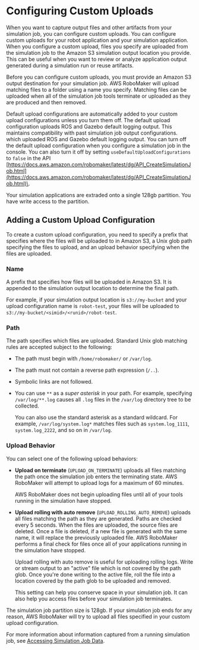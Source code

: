 # Configuring Custom Uploads<a name="simulation-job-custom-upload-configuration"></a>

When you want to capture output files and other artifacts from your simulation job, you can configure custom uploads\. You can configure custom uploads for your robot application and your simulation application\. When you configure a custom upload, files you specify are uploaded from the simulation job to the Amazon S3 simulation output location you provide\. This can be useful when you want to review or analyze application output generated during a simulation run or reuse artifacts\. 

Before you can configure custom uploads, you must provide an Amazon S3 output destination for your simulation job\. AWS RoboMaker will upload matching files to a folder using a name you specify\. Matching files can be uploaded when all of the simulation job tools terminate or uploaded as they are produced and then removed\. 

Default upload configurations are automatically added to your custom upload configurations unless you turn them off\. The default upload configuration uploads ROS and Gazebo default logging output\. This maintains compatibility with past simulation job output configurations\. which uploaded ROS and Gazebo default logging output\. You can turn off the default upload configuration when you configure a simulation job in the console\. You can also turn it off by setting `useDefaultUploadConfigurations` to `false` in the API [https://docs.aws.amazon.com/robomaker/latest/dg/API_CreateSimulationJob.html](https://docs.aws.amazon.com/robomaker/latest/dg/API_CreateSimulationJob.html)\. 

Your simulation applications are extraded onto a single 128gb partition\. You have write access to the partition\. 

## Adding a Custom Upload Configuration<a name="simulation-job-custom-upload-configuration-add"></a>

To create a custom upload configuration, you need to specify a prefix that specifies where the files will be uploaded to in Amazon S3, a Unix glob path specifying the files to upload, and an upload behavior specifying when the files are uploaded\. 

### Name<a name="simulation-job-custom-upload-configuration-add-name"></a>

A prefix that specifies how files will be uploaded in Amazon S3\. It is appended to the simulation output location to determine the final path\. 

 For example, if your simulation output location is `s3://my-bucket` and your upload configuration name is `robot-test`, your files will be uploaded to `s3://my-bucket/<simid>/<runid>/robot-test`\. 

### Path<a name="simulation-job-custom-upload-configuration-add-path"></a>

The path specifies which files are uploaded\. Standard Unix glob matching rules are accepted subject to the following: 
+ The path must begin with `/home/robomaker/` or `/var/log`\. 
+ The path must not contain a reverse path expression \(`/..`\)\. 
+ Symbolic links are not followed\.
+ You can use `**` as a *super asterisk* in your path\. For example, specifying `/var/log/**.log` causes all `.log` files in the `/var/log` directory tree to be collected\. 

  You can also use the standard asterisk as a standard wildcard\. For example, `/var/log/system.log*` matches files such as `system.log_1111`, `system.log_2222`, and so on in `/var/log`\. 

### Upload Behavior<a name="simulation-job-custom-upload-configuration-add-upload"></a>

You can select one of the following upload behaviors:
+ **Upload on terminate** \(`UPLOAD_ON_TERMINATE`\) uploads all files matching the path once the simulation job enters the terminating state\. AWS RoboMaker will attempt to upload logs for a maximum of 60 minutes\. 

  AWS RoboMaker does not begin uploading files until all of your tools running in the simulation have stopped\.
+ **Upload rolling with auto remove** \(`UPLOAD_ROLLING_AUTO_REMOVE`\) uploads all files matching the path as they are generated\. Paths are checked every 5 seconds\. When the files are uploaded, the source files are deleted\. Once a file is deleted, if a new file is generated with the same name, it will replace the previously uploaded file\. AWS RoboMaker performs a final check for files once all of your applications running in the simulation have stopped\. 

  Upload rolling with auto remove is useful for uploading rolling logs\. Write or stream output to an "active" file which is not covered by the path glob\. Once you're done writing to the active file, roll the file into a location covered by the path glob to be uploaded and removed\. 

  This setting can help you conserve space in your simulation job\. It can also help you access files before your simulation job terminates\. 

The simulation job partition size is 128gb\. If your simulation job ends for any reason, AWS RoboMaker will try to upload all files specified in your custom upload configuration\. 

For more information about information captured from a running simulation job, see [Accessing Simulation Job Data](simulation-job-data.md)\. 
